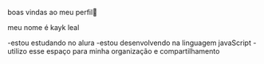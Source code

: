 boas vindas ao meu perfil💙

meu nome é kayk leal

-estou estudando no alura
-estou desenvolvendo na linguagem javaScript
-utilizo esse espaço para minha organização e compartilhamento

